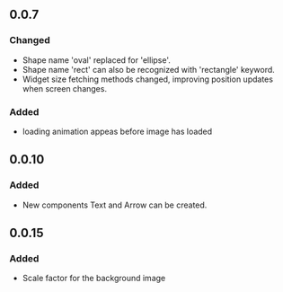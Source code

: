 ## 0.0.7

### Changed
- Shape name 'oval' replaced for 'ellipse'.
- Shape name 'rect' can also be recognized with 'rectangle' keyword.
- Widget size fetching methods changed, improving position updates when screen changes.

### Added
- loading animation appeas before image has loaded

## 0.0.10

### Added
- New components Text and Arrow can be created.

## 0.0.15

### Added
- Scale factor for the background image